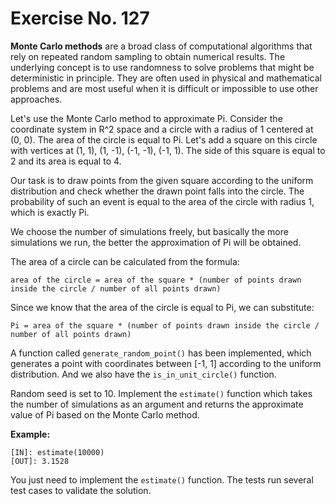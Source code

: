 # Exercise No. 127

**Monte Carlo methods** are a broad class of computational algorithms that rely on repeated random sampling to obtain numerical results. The underlying concept is to use randomness to solve problems that might be deterministic in principle. They are often used in physical and mathematical problems and are most useful when it is difficult or impossible to use other approaches.

Let's use the Monte Carlo method to approximate Pi. Consider the coordinate system in R^2 space and a circle with a radius of 1 centered at (0, 0). The area of the circle is equal to Pi. Let's add a square on this circle with vertices at (1, 1), (1, -1), (-1, -1), (-1, 1). The side of this square is equal to 2 and its area is equal to 4.

Our task is to draw points from the given square according to the uniform distribution and check whether the drawn point falls into the circle. The probability of such an event is equal to the area of the circle with radius 1, which is exactly Pi.

We choose the number of simulations freely, but basically the more simulations we run, the better the approximation of Pi will be obtained.


The area of a circle can be calculated from the formula:


    area of the circle = area of the square * (number of points drawn inside the circle / number of all points drawn)


Since we know that the area of the circle is equal to Pi, we can substitute:


    Pi = area of the square * (number of points drawn inside the circle / number of all points drawn)


A function called `generate_random_point()` has been implemented, which generates a point with coordinates between [-1, 1] according to the uniform distribution. And we also have the `is_in_unit_circle()` function.


Random seed is set to 10. Implement the `estimate()` function which takes the number of simulations as an argument and returns the approximate value of Pi based on the Monte Carlo method.


**Example:**


    [IN]: estimate(10000)
    [OUT]: 3.1528


You just need to implement the `estimate()` function. The tests run several test cases to validate the solution.